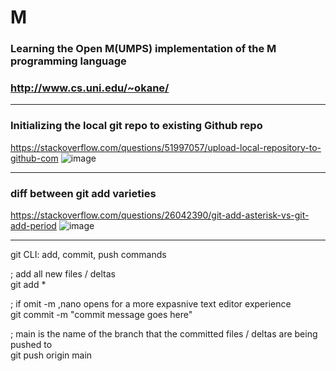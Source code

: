 # M

### Learning the Open M(UMPS) implementation of the M programming language

### http://www.cs.uni.edu/~okane/

<hr>

### Initializing the local git repo to existing Github repo
https://stackoverflow.com/questions/51997057/upload-local-repository-to-github-com
![image](https://user-images.githubusercontent.com/45149184/111190437-14bce380-8585-11eb-97d6-bf2b3359d70d.png)

<hr>

### diff between git add varieties
https://stackoverflow.com/questions/26042390/git-add-asterisk-vs-git-add-period
![image](https://user-images.githubusercontent.com/45149184/111191539-2ce13280-8586-11eb-808f-4c1fc31ce9b1.png)

<hr>

git CLI: add, commit, push commands

; add all new files / deltas <br>
git add * 

; if omit -m ,nano opens for a more expasnive text editor experience <br>
git commit -m "commit message goes here"

; main is the name of the branch that the committed files / deltas are being pushed to <br>
git push origin main
